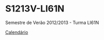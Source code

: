 S1213V-LI61N
============

Semestre de Verão 2012/2013 - Turma LI61N

[Calendário](https://github.com/isel-leic-ps/S1213V-LI61N/wiki/Calend%C3%A1rio)
